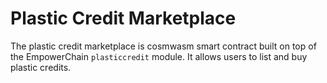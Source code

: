 # Plastic Credit Marketplace

The plastic credit marketplace is cosmwasm smart contract built on top of the EmpowerChain `plasticcredit` module.
It allows users to list and buy plastic credits.